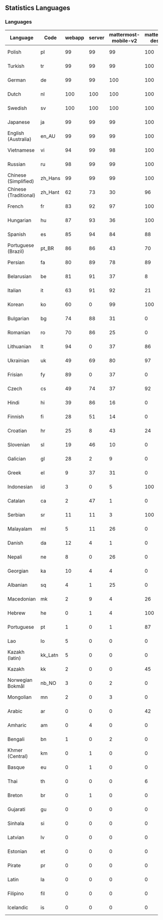 ## Statistics Languages ##
###  Languages  ###
|Language|Code|webapp|server|mattermost-mobile-v2|mattermost-desktop|playbook-webapp|calls-webapp|Total|Last Modified|
|---|---|---|---|---|---|---|---|---|---|
|Polish|pl| 99| 99| 99| 100| 0| 100| 99|2023-11-05T22:13:26.262194Z|
|Turkish|tr| 99| 99| 99| 100| 0| 100| 99|2023-11-05T22:14:00.554743Z|
|German|de| 99| 99| 100| 100| 0| 100| 99|2023-11-05T22:11:41.048518Z|
|Dutch|nl| 100| 100| 100| 100| 0| 100| 99|2023-11-06T07:33:19.611024Z|
|Swedish|sv| 100| 100| 100| 100| 0| 100| 99|2023-11-06T07:55:40.063560Z|
|Japanese|ja| 99| 99| 99| 100| 0| 100| 99|2023-11-05T22:12:40.520749Z|
|English (Australia)|en_AU| 99| 99| 99| 100| 0| 0| 99|2023-11-05T22:11:47.308319Z|
|Vietnamese|vi| 94| 99| 98| 100| 0| 100| 96|2023-11-05T22:14:06.449158Z|
|Russian|ru| 98| 99| 99| 100| 0| 76| 96|2023-11-05T22:13:40.934224Z|
|Chinese (Simplified)|zh_Hans| 99| 99| 99| 100| 0| 100| 95|2023-11-06T01:04:17.513966Z|
|Chinese (Traditional)|zh_Hant| 62| 73| 30| 96| 0| 4| 88|2023-11-06T03:22:23.986140Z|
|French|fr| 83| 92| 97| 100| 0| 59| 84|2023-11-06T19:14:25.684693Z|
|Hungarian|hu| 87| 93| 36| 100| 0| 0| 83|2023-11-06T16:44:28.361752Z|
|Spanish|es| 85| 94| 84| 88| 0| 28| 81|2023-11-05T22:11:50.453319Z|
|Portuguese (Brazil)|pt_BR| 86| 86| 43| 70| 0| 100| 81|2023-10-29T10:03:47.001362Z|
|Persian|fa| 80| 89| 78| 89| 0| 0| 77|2023-10-29T10:01:26.384598Z|
|Belarusian|be| 81| 91| 37| 8| 0| 0| 76|2023-10-29T10:00:30.268004Z|
|Italian|it| 63| 91| 92| 21| 0| 24| 71|2023-10-27T10:05:52.660267Z|
|Korean|ko| 60| 0| 99| 100| 0| 100| 71|2023-11-05T22:12:54.893622Z|
|Bulgarian|bg| 74| 88| 31| 0| 0| 0| 70|2023-10-29T10:00:34.478169Z|
|Romanian|ro| 70| 86| 25| 0| 0| 0| 67|2023-10-29T10:03:55.905026Z|
|Lithuanian|lt| 94| 0| 37| 86| 0| 89| 63|2023-10-29T10:03:03.456834Z|
|Ukrainian|uk| 49| 69| 80| 97| 0| 0| 59|2023-11-05T22:14:03.820631Z|
|Frisian|fy| 89| 0| 37| 0| 0| 0| 57|2023-10-29T10:01:44.335093Z|
|Czech|cs| 49| 74| 37| 92| 0| 100| 54|2023-11-05T22:11:35.365060Z|
|Hindi|hi| 39| 86| 16| 0| 0| 0| 47|2023-11-05T22:12:22.400988Z|
|Finnish|fi| 28| 51| 14| 0| 0| 0| 32|2023-10-24T20:51:51.938310Z|
|Croatian|hr| 25| 8| 43| 24| 0| 100| 29|2023-11-06T19:05:27.646938Z|
|Slovenian|sl| 19| 46| 10| 0| 0| 0| 23|2023-10-09T15:20:58.552528Z|
|Galician|gl| 28| 2| 9| 0| 0| 0| 18|2023-10-29T10:01:48.607596Z|
|Greek|el| 9| 37| 31| 0| 0| 0| 18|2023-10-09T15:20:58.196617Z|
|Indonesian|id| 3| 0| 5| 100| 0| 0| 14|2023-11-05T22:12:31.332567Z|
|Catalan|ca| 2| 47| 1| 0| 0| 0| 13|2023-10-09T15:20:58.159395Z|
|Serbian|sr| 11| 11| 3| 100| 0| 0| 12|2023-10-24T20:58:17.537255Z|
|Malayalam|ml| 5| 11| 26| 0| 0| 0| 9|2023-10-24T20:55:57.621229Z|
|Danish|da| 12| 4| 1| 0| 0| 0| 8|2023-10-09T15:20:58.185551Z|
|Nepali|ne| 8| 0| 26| 0| 0| 0| 7|2023-10-09T15:20:58.498015Z|
|Georgian|ka| 10| 4| 4| 0| 0| 0| 7|2023-10-24T20:54:15.658025Z|
|Albanian|sq| 4| 1| 25| 0| 0| 0| 5|2023-10-25T09:51:18.065259Z|
|Macedonian|mk| 2| 9| 4| 26| 0| 0| 5|2023-10-27T10:06:30.928518Z|
|Hebrew|he| 0| 1| 4| 100| 0| 0| 4|2023-10-27T10:05:31.342590Z|
|Portuguese|pt| 1| 0| 1| 87| 0| 0| 4|2023-10-30T05:05:57.136879Z|
|Lao|lo| 5| 0| 0| 0| 0| 0| 3|2023-10-09T15:20:58.408506Z|
|Kazakh (latin)|kk_Latn| 5| 0| 0| 0| 0| 0| 3|2023-10-24T20:54:35.554803Z|
|Kazakh|kk| 2| 0| 0| 45| 0| 0| 3|2023-10-24T20:54:25.468925Z|
|Norwegian Bokmål|nb_NO| 3| 0| 2| 0| 0| 0| 2|2023-10-24T20:56:17.583395Z|
|Mongolian|mn| 2| 0| 3| 0| 0| 0| 2|2023-10-09T15:20:58.474766Z|
|Arabic|ar| 0| 0| 0| 42| 0| 0| 1|2023-10-09T15:20:58.462991Z|
|Amharic|am| 0| 4| 0| 0| 0| 0| 1|2023-10-09T15:20:58.102825Z|
|Bengali|bn| 1| 0| 2| 0| 0| 0| 1|2023-10-09T15:20:58.129127Z|
|Khmer (Central)|km| 0| 1| 0| 0| 0| 0| 0|2023-10-09T15:20:58.389365Z|
|Basque|eu| 0| 1| 0| 0| 0| 0| 0|2023-10-09T15:20:58.220029Z|
|Thai|th| 0| 0| 0| 6| 0| 0| 0|2023-10-09T15:20:58.586605Z|
|Breton|br| 0| 1| 0| 0| 0| 0| 0|2023-10-09T15:20:58.146710Z|
|Gujarati|gu| 0| 0| 0| 0| 0| 0| 0|2023-10-09T15:20:58.279932Z|
|Sinhala|si| 0| 0| 0| 0| 0| 0| 0|2023-10-09T15:20:58.537638Z|
|Latvian|lv| 0| 0| 0| 0| 0| 0| 0|2023-10-09T15:20:58.426415Z|
|Estonian|et| 0| 0| 0| 0| 0| 0| 0|2023-10-09T15:20:58.209138Z|
|Pirate|pr| 0| 0| 0| 0| 0| 0| 0|2023-10-09T15:20:58.506339Z|
|Latin|la| 0| 0| 0| 0| 0| 0| 0|2023-10-09T15:20:58.399153Z|
|Filipino|fil| 0| 0| 0| 0| 0| 0| 0|2023-10-09T15:20:58.242109Z|
|Icelandic|is| 0| 0| 0| 0| 0| 0| 0|2023-10-09T15:20:58.340445Z|
